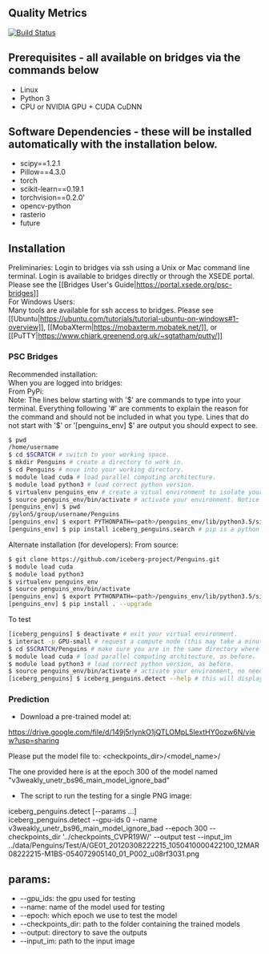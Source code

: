 ## Quality Metrics

[![Build Status](https://travis-ci.com/iceberg-project/Penguins.svg?branch=devel)](https://travis-ci.com/iceberg-project/Penguins)

## Prerequisites - all available on bridges via the commands below
- Linux
- Python 3
- CPU or NVIDIA GPU + CUDA CuDNN

## Software Dependencies - these will be installed automatically with the installation below.
- scipy==1.2.1
- Pillow==4.3.0
- torch
- scikit-learn==0.19.1
- torchvision==0.2.0'
- opencv-python
- rasterio
- future

## Installation
Preliminaries:
Login to bridges via ssh using a Unix or Mac command line terminal.  Login is available to bridges directly or through the XSEDE portal. Please see the [[Bridges User's Guide|https://portal.xsede.org/psc-bridges]]  
For Windows Users:  
Many tools are available for ssh access to bridges.  Please see [[Ubuntu|https://ubuntu.com/tutorials/tutorial-ubuntu-on-windows#1-overview]], [[MobaXterm|https://mobaxterm.mobatek.net/]], or [[PuTTY|https://www.chiark.greenend.org.uk/~sgtatham/putty/]]

### PSC Bridges
Recommended installation:  
When you are logged into bridges:  
From PyPi:  
Note: The lines below starting with '$' are commands to type into your terminal.  Everything following '#' are comments to explain the reason for the command and should not be included in what you type.  Lines that do not start with '$' or '[penguins_env] $' are output you should expect to see.
```bash
$ pwd
/home/username
$ cd $SCRATCH # switch to your working space.
$ mkdir Penguins # create a directory to work in.
$ cd Penguins # move into your working directory.
$ module load cuda # load parallel computing architecture.
$ module load python3 # load correct python version.
$ virtualenv penguins_env # create a vitual environment to isolate your work from the default system.
$ source penguins_env/bin/activate # activate your environment. Notice the command line prompt changes to show your environment on the next line.
[penguins_env] $ pwd
/pylon5/group/username/Penguins
[penguins_env] $ export PYTHONPATH=<path>/penguins_env/lib/python3.5/site-packages # set a system variable to point python to your specific code. (Replace <path> with the results of pwd command above.
[penguins_env] $ pip install iceberg_penguins.search # pip is a python tool to extract the requested software (iceberg_penguins.search in this case) from a repository. (this may take several minutes).
```

Alternate installation (for developers):
From source:
```bash
$ git clone https://github.com/iceberg-project/Penguins.git
$ module load cuda
$ module load python3
$ virtualenv penguins_env
$ source penguins_env/bin/activate
[penguins_env] $ export PYTHONPATH=<path>/penguins_env/lib/python3.5/site-packages
[penguins_env] $ pip install . --upgrade
```

To test
```bash
[iceberg_penguins] $ deactivate # exit your virtual environment.
$ interact -p GPU-small # request a compute node (this may take a minute or two or more).
$ cd $SCRATCH/Penguins # make sure you are in the same directory where everything was set up before.
$ module load cuda # load parallel computing architecture, as before.
$ module load python3 # load correct python version, as before.
$ source penguins_env/bin/activate # activate your environment, no need to create a new environment because the Penguins tools are installed and isolated here.
[iceberg_penguins] $ iceberg_penguins.detect --help # this will display a help screen of available usage and parameters.
```

### Prediction
- Download a pre-trained model at:

https://drive.google.com/file/d/149j5rlynkO1jQTLOMpL5lextHY0ozw6N/view?usp=sharing

Please put the model file to: <checkpoints_dir>/<model_name>/

The one provided here is at the epoch 300 of the model named "v3weakly_unetr_bs96_main_model_ignore_bad"

- The script to run the testing for a single PNG image:

iceberg_penguins.detect [--params ...]  
iceberg_penguins.detect --gpu-ids 0 --name v3weakly_unetr_bs96_main_model_ignore_bad --epoch 300 --checkpoints_dir '../checkpoints_CVPR19W/' --output test --input_im ../data/Penguins/Test/A/GE01_20120308222215_1050410000422100_12MAR08222215-M1BS-054072905140_01_P002_u08rf3031.png

## params:
- --gpu_ids: the gpu used for testing
- --name: name of the model used for testing
- --epoch: which epoch we use to test the model
- --checkpoints_dir: path to the folder containing the trained models
- --output: directory to save the outputs
- --input_im: path to the input image

